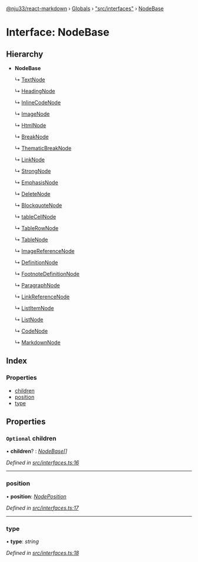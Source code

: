 [@nju33/react-markdown](../README.md) › [Globals](../globals.md) › ["src/interfaces"](../modules/_src_interfaces_.md) › [NodeBase](_src_interfaces_.nodebase.md)

# Interface: NodeBase

## Hierarchy

* **NodeBase**

  ↳ [TextNode](_src_interfaces_.textnode.md)

  ↳ [HeadingNode](_src_interfaces_.headingnode.md)

  ↳ [InlineCodeNode](_src_interfaces_.inlinecodenode.md)

  ↳ [ImageNode](_src_interfaces_.imagenode.md)

  ↳ [HtmlNode](_src_interfaces_.htmlnode.md)

  ↳ [BreakNode](_src_interfaces_.breaknode.md)

  ↳ [ThematicBreakNode](_src_interfaces_.thematicbreaknode.md)

  ↳ [LinkNode](_src_interfaces_.linknode.md)

  ↳ [StrongNode](_src_interfaces_.strongnode.md)

  ↳ [EmphasisNode](_src_interfaces_.emphasisnode.md)

  ↳ [DeleteNode](_src_interfaces_.deletenode.md)

  ↳ [BlockquoteNode](_src_interfaces_.blockquotenode.md)

  ↳ [tableCellNode](_src_interfaces_.tablecellnode.md)

  ↳ [TableRowNode](_src_interfaces_.tablerownode.md)

  ↳ [TableNode](_src_interfaces_.tablenode.md)

  ↳ [ImageReferenceNode](_src_interfaces_.imagereferencenode.md)

  ↳ [DefinitionNode](_src_interfaces_.definitionnode.md)

  ↳ [FootnoteDefinitionNode](_src_interfaces_.footnotedefinitionnode.md)

  ↳ [ParagraphNode](_src_interfaces_.paragraphnode.md)

  ↳ [LinkReferenceNode](_src_interfaces_.linkreferencenode.md)

  ↳ [ListItemNode](_src_interfaces_.listitemnode.md)

  ↳ [ListNode](_src_interfaces_.listnode.md)

  ↳ [CodeNode](_src_interfaces_.codenode.md)

  ↳ [MarkdownNode](_src_interfaces_.markdownnode.md)

## Index

### Properties

* [children](_src_interfaces_.nodebase.md#optional-children)
* [position](_src_interfaces_.nodebase.md#position)
* [type](_src_interfaces_.nodebase.md#type)

## Properties

### `Optional` children

• **children**? : *[NodeBase](_src_interfaces_.nodebase.md)[]*

*Defined in [src/interfaces.ts:16](https://github.com/nju33/react-markdown/blob/6bc1522/src/interfaces.ts#L16)*

___

###  position

• **position**: *[NodePosition](_src_interfaces_.nodeposition.md)*

*Defined in [src/interfaces.ts:17](https://github.com/nju33/react-markdown/blob/6bc1522/src/interfaces.ts#L17)*

___

###  type

• **type**: *string*

*Defined in [src/interfaces.ts:18](https://github.com/nju33/react-markdown/blob/6bc1522/src/interfaces.ts#L18)*

